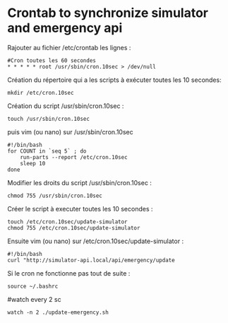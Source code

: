 # Crontab to synchronize simulator and emergency api

Rajouter au fichier /etc/crontab les lignes :
```
#Cron toutes les 60 secondes
* * * * * root /usr/sbin/cron.10sec > /dev/null
```

Création du répertoire qui a les scripts à exécuter toutes les 10 secondes:
```
mkdir /etc/cron.10sec
```

Création du script /usr/sbin/cron.10sec :
```
touch /usr/sbin/cron.10sec
```
puis vim (ou nano) sur /usr/sbin/cron.10sec 
```
#!/bin/bash
for COUNT in `seq 5` ; do
    run-parts --report /etc/cron.10sec
    sleep 10
done
```

Modifier les droits du script /usr/sbin/cron.10sec : 
```
chmod 755 /usr/sbin/cron.10sec
```

Créer le script à executer toutes les 10 secondes : 
```
touch /etc/cron.10sec/update-simulator
chmod 755 /etc/cron.10sec/update-simulator
```

Ensuite vim (ou nano) sur /etc/cron.10sec/update-simulator : 
```
#!/bin/bash
curl "http://simulator-api.local/api/emergency/update
```

Si le cron ne fonctionne pas tout de suite : 
```
source ~/.bashrc
```

#watch every 2 sc
```
watch -n 2 ./update-emergency.sh
```
